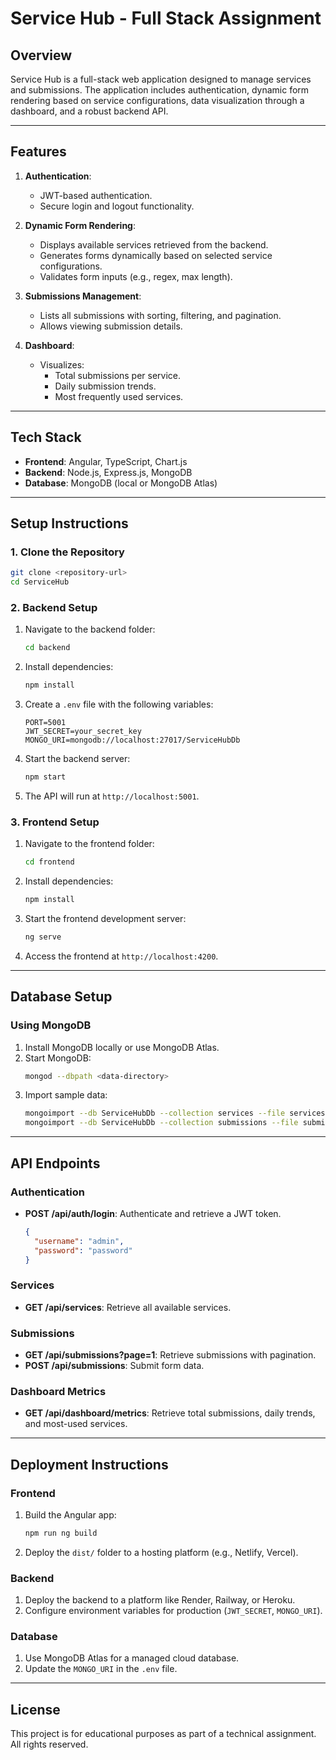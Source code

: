 # Service Hub - Full Stack Assignment

## Overview
Service Hub is a full-stack web application designed to manage services and submissions. The application includes authentication, dynamic form rendering based on service configurations, data visualization through a dashboard, and a robust backend API.

---

## Features
1. **Authentication**:
   - JWT-based authentication.
   - Secure login and logout functionality.

2. **Dynamic Form Rendering**:
   - Displays available services retrieved from the backend.
   - Generates forms dynamically based on selected service configurations.
   - Validates form inputs (e.g., regex, max length).

3. **Submissions Management**:
   - Lists all submissions with sorting, filtering, and pagination.
   - Allows viewing submission details.

4. **Dashboard**:
   - Visualizes:
     - Total submissions per service.
     - Daily submission trends.
     - Most frequently used services.

---

## Tech Stack
- **Frontend**: Angular, TypeScript, Chart.js
- **Backend**: Node.js, Express.js, MongoDB
- **Database**: MongoDB (local or MongoDB Atlas)

---

## Setup Instructions

### 1. Clone the Repository
```bash
git clone <repository-url>
cd ServiceHub
```

### 2. Backend Setup
1. Navigate to the backend folder:
   ```bash
   cd backend
   ```
2. Install dependencies:
   ```bash
   npm install
   ```
3. Create a `.env` file with the following variables:
   ```env
   PORT=5001
   JWT_SECRET=your_secret_key
   MONGO_URI=mongodb://localhost:27017/ServiceHubDb
   ```
4. Start the backend server:
   ```bash
   npm start
   ```
5. The API will run at `http://localhost:5001`.

### 3. Frontend Setup
1. Navigate to the frontend folder:
   ```bash
   cd frontend
   ```
2. Install dependencies:
   ```bash
   npm install
   ```
3. Start the frontend development server:
   ```bash
   ng serve
   ```
4. Access the frontend at `http://localhost:4200`.

---

## Database Setup

### Using MongoDB
1. Install MongoDB locally or use MongoDB Atlas.
2. Start MongoDB:
   ```bash
   mongod --dbpath <data-directory>
   ```
3. Import sample data:
   ```bash
   mongoimport --db ServiceHubDb --collection services --file services.json --jsonArray
   mongoimport --db ServiceHubDb --collection submissions --file submissions.json --jsonArray
   ```

---

## API Endpoints

### Authentication
- **POST /api/auth/login**: Authenticate and retrieve a JWT token.
  ```json
  {
    "username": "admin",
    "password": "password"
  }
  ```

### Services
- **GET /api/services**: Retrieve all available services.

### Submissions
- **GET /api/submissions?page=1**: Retrieve submissions with pagination.
- **POST /api/submissions**: Submit form data.

### Dashboard Metrics
- **GET /api/dashboard/metrics**: Retrieve total submissions, daily trends, and most-used services.

---

## Deployment Instructions

### Frontend
1. Build the Angular app:
   ```bash
   npm run ng build
   ```
2. Deploy the `dist/` folder to a hosting platform (e.g., Netlify, Vercel).

### Backend
1. Deploy the backend to a platform like Render, Railway, or Heroku.
2. Configure environment variables for production (`JWT_SECRET`, `MONGO_URI`).

### Database
1. Use MongoDB Atlas for a managed cloud database.
2. Update the `MONGO_URI` in the `.env` file.



---

## License
This project is for educational purposes as part of a technical assignment. All rights reserved.

